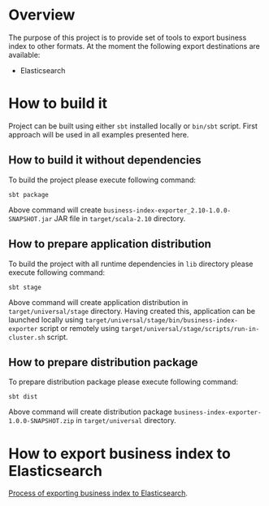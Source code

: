 # Overview

The purpose of this project is to provide set of tools to export business index to other formats. At the moment the following export destinations are available:

- Elasticsearch

# How to build it

Project can be built using either `sbt` installed locally or `bin/sbt` script. First approach will be used in all examples presented here.

## How to build it without dependencies

To build the project please execute following command:

```
sbt package
```

Above command will create `business-index-exporter_2.10-1.0.0-SNAPSHOT.jar` JAR file in `target/scala-2.10` directory.

## How to prepare application distribution

To build the project with all runtime dependencies in `lib` directory please execute following command:

```
sbt stage
```

Above command will create application distribution in `target/universal/stage` directory. Having created this, application can be launched locally using `target/universal/stage/bin/business-index-exporter` script or remotely using `target/universal/stage/scripts/run-in-cluster.sh` script.

## How to prepare distribution package  

To prepare distribution package please execute following command:

```
sbt dist
```

Above command will create distribution package `business-index-exporter-1.0.0-SNAPSHOT.zip` in `target/universal` directory.

# How to export business index to Elasticsearch

[Process of exporting business index to Elasticsearch](docs/export-to-elasticsearch.md).